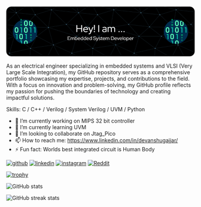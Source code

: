 ![](github-header-image.png)


As an electrical engineer specializing in embedded systems and VLSI (Very Large Scale Integration), my GitHub repository serves as a comprehensive portfolio showcasing my expertise, projects, and contributions to the field. With a focus on innovation and problem-solving, my GitHub profile reflects my passion for pushing the boundaries of technology and creating impactful solutions.

Skills: C / C++ / Verilog / System Verilog / UVM / Python

- 🔭 I’m currently working on MIPS 32 bit controller 
- 🌱 I’m currently learning UVM 
- 👯 I’m looking to collaborate on Jtag_Pico 
- 📫 How to reach me: https://www.linkedin.com/in/devanshugajjar/ 
- ⚡ Fun fact: Worlds best integrated circuit is Human Body 


[<img src='https://cdn.jsdelivr.net/npm/simple-icons@3.0.1/icons/github.svg' alt='github' height='40'>](https://github.com/DevanshuGajjar)  [<img src='https://cdn.jsdelivr.net/npm/simple-icons@3.0.1/icons/linkedin.svg' alt='linkedin' height='40'>](https://www.linkedin.com/in/devanshugajjar/)  [<img src='https://cdn.jsdelivr.net/npm/simple-icons@3.0.1/icons/instagram.svg' alt='instagram' height='40'>](https://www.instagram.com/devanshu3110/)  [<img src='https://cdn.jsdelivr.net/npm/simple-icons@3.0.1/icons/reddit.svg' alt='Reddit' height='40'>](https://www.reddit.com/user/Devanshu0709)  

[![trophy](https://github-profile-trophy.vercel.app/?username=DevanshuGajjar)](https://github.com/ryo-ma/github-profile-trophy)

![GitHub stats](https://github-readme-stats.vercel.app/api?username=DevanshuGajjar&show_icons=true&count_private=true)  


![GitHub streak stats](https://streak-stats.demolab.com/?user=DevanshuGajjar)  






